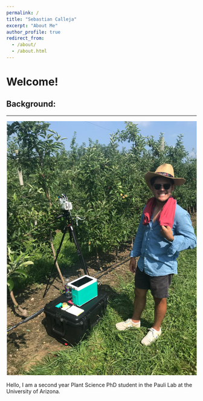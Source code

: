 ```yaml
---
permalink: /
title: "Sebastian Calleja"
excerpt: "About Me"
author_profile: true
redirect_from: 
  - /about/
  - /about.html
---
```


# Welcome!

## Background:
___

<img title="Seb in the Northeast" alt="Alt text" src="images/Seb_Apple_Orchard.png">

Hello, I am a second year Plant Science PhD student in the Pauli Lab at the University of Arizona.